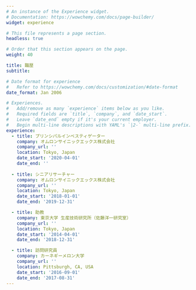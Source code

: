 ```yaml
---
# An instance of the Experience widget.
# Documentation: https://wowchemy.com/docs/page-builder/
widget: experience

# This file represents a page section.
headless: true

# Order that this section appears on the page.
weight: 40

title: 職歴
subtitle:

# Date format for experience
#   Refer to https://wowchemy.com/docs/customization/#date-format
date_format: Jan 2006

# Experiences.
#   Add/remove as many `experience` items below as you like.
#   Required fields are `title`, `company`, and `date_start`.
#   Leave `date_end` empty if it's your current employer.
#   Begin multi-line descriptions with YAML's `|2-` multi-line prefix.
experience:
  - title: プリンシパルインベスティゲーター
    company: オムロンサイニックエックス株式会社
    company_url: ''
    location: Tokyo, Japan
    date_start: '2020-04-01'
    date_end: ''
        
  - title: シニアリサーチャー
    company: オムロンサイニックエックス株式会社
    company_url: ''
    location: Tokyo, Japan
    date_start: '2018-01-01'
    date_end: '2019-12-31'

  - title: 助教
    company: 東京大学 生産技術研究所（佐藤洋一研究室）
    company_url: ''
    location: Tokyo, Japan
    date_start: '2014-04-01'
    date_end: '2018-12-31'

  - title: 訪問研究員
    company: カーネギーメロン大学
    company_url: ''
    location: Pittsburgh, CA, USA
    date_start: '2016-09-01'
    date_end: '2017-08-31'
---
```

